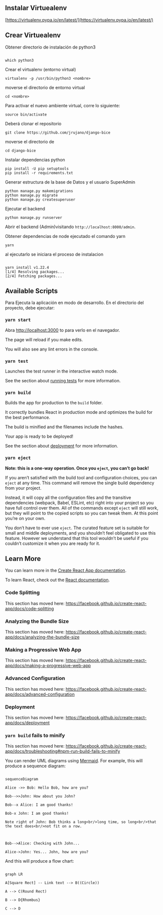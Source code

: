 
  
## Instalar Virtuealenv

[https://virtualenv.pypa.io/en/latest/](https://virtualenv.pypa.io/en/latest/)

## Crear Virtuealenv

Obtener directorio de instalación de python3

```

which python3

```

Crear el virtualenv (entorno virtual)

```
virtualenv -p /usr/bin/python3 <nombre>
```
moverse el directorio de entorno virtual

```
cd <nombre>
```
Para activar el nuevo ambiente virtual, corre lo siguiente:
```
source bin/activate
```
Deberá clonar el repositorio

```
git clone https://github.com/jrujano/django-bice
```

moverse el directorio de

```
cd django-bice
```

Instalar dependencias python

```
pip install -U pip setuptools
pip install -r requirements.txt
```
Generar estructura de la base de Datos y el usuario SuperAdmin
```
python manage.py makemigrations
python manage.py migrate
python manage.py createsuperuser
```
Ejecutar el backend

```
python manage.py runserver
```
Abrir el backend (Admin)visitando `http://localhost:8000/admin`.


Obtener dependencias de node ejecutado el comando yarn

```
yarn
```

al ejecutarlo se iniciara el proceso de instalacion

```

yarn install v1.22.4
[1/4] Resolving packages...
[2/4] Fetching packages...
```

  

## Available Scripts


Para Ejecuta la aplicación en modo de desarrollo. En el directorio del proyecto, debe ejecutar:

  

 
### `yarn start`

  

Abra [http://localhost:3000](http://localhost:3000) to para verlo en el navegador.

 


  

The page will reload if you make edits.<br />

  

You will also see any lint errors in the console.

  

  

### `yarn test`

  

  

Launches the test runner in the interactive watch mode.<br />

  

See the section about [running tests](https://facebook.github.io/create-react-app/docs/running-tests) for more information.

  

  

### `yarn build`

  

  

Builds the app for production to the `build` folder.<br />

  

It correctly bundles React in production mode and optimizes the build for the best performance.

  

  

The build is minified and the filenames include the hashes.<br />

  

Your app is ready to be deployed!

  

  

See the section about [deployment](https://facebook.github.io/create-react-app/docs/deployment) for more information.

  

  

### `yarn eject`

  

  

**Note: this is a one-way operation. Once you `eject`, you can’t go back!**

  

  

If you aren’t satisfied with the build tool and configuration choices, you can `eject` at any time. This command will remove the single build dependency from your project.

  

  

Instead, it will copy all the configuration files and the transitive dependencies (webpack, Babel, ESLint, etc) right into your project so you have full control over them. All of the commands except `eject` will still work, but they will point to the copied scripts so you can tweak them. At this point you’re on your own.

  

  

You don’t have to ever use `eject`. The curated feature set is suitable for small and middle deployments, and you shouldn’t feel obligated to use this feature. However we understand that this tool wouldn’t be useful if you couldn’t customize it when you are ready for it.

  

  

## Learn More

  

  

You can learn more in the [Create React App documentation](https://facebook.github.io/create-react-app/docs/getting-started).

  

  

To learn React, check out the [React documentation](https://reactjs.org/).

  

  

### Code Splitting

  

  

This section has moved here: https://facebook.github.io/create-react-app/docs/code-splitting

  

  

### Analyzing the Bundle Size

  

  

This section has moved here: https://facebook.github.io/create-react-app/docs/analyzing-the-bundle-size

  

  

### Making a Progressive Web App

  

  

This section has moved here: https://facebook.github.io/create-react-app/docs/making-a-progressive-web-app

  

  

### Advanced Configuration

  

  

This section has moved here: https://facebook.github.io/create-react-app/docs/advanced-configuration

  

  

### Deployment

  

  

This section has moved here: https://facebook.github.io/create-react-app/docs/deployment

  

  

### `yarn build` fails to minify

  

  

This section has moved here: https://facebook.github.io/create-react-app/docs/troubleshooting#npm-run-build-fails-to-minify

  

You can render UML diagrams using [Mermaid](https://mermaidjs.github.io/). For example, this will produce a sequence diagram:

  

```mermaid

sequenceDiagram

Alice ->> Bob: Hello Bob, how are you?

Bob-->>John: How about you John?

Bob--x Alice: I am good thanks!

Bob-x John: I am good thanks!

Note right of John: Bob thinks a long<br/>long time, so long<br/>that the text does<br/>not fit on a row.

  

Bob-->Alice: Checking with John...

Alice->John: Yes... John, how are you?

```

  

And this will produce a flow chart:

  

```mermaid

graph LR

A[Square Rect] -- Link text --> B((Circle))

A --> C(Round Rect)

B --> D{Rhombus}

C --> D

```
